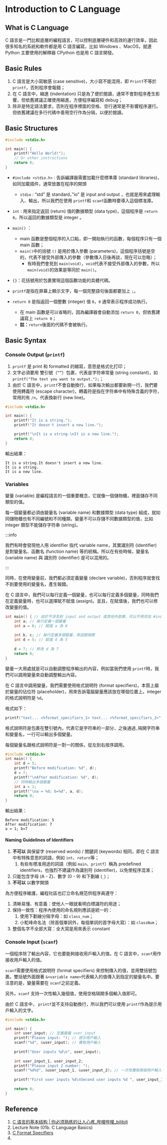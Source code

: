 

# Introduction to C Language



## What is C Language

C 語言是一門比較底層的編程語言，可以控制底層硬件和高效的運行效率，因此很多知名的系統和軟件都是用 C 語言編寫，比如 Windows 、MacOS，就連 Python 主要使用的解釋器 CPython 也是用 C 語言開發。

## Basic Rules

1. C 語言是大小寫敏感 (case sensitive)，大小寫不能混用，即 `Printf`不等於 `printf`，否則程序會報錯；
2. 在 C 語言中，縮進 (indentation) 只是為了便於閱讀，通常不會對程序產生影響，但依舊建議正確使用縮進，方便程序編寫和 debug；
3. 除非是特定語法要求，否則在程序裡面的空格、空行通常是不影響程序運行。但依舊建議在多行代碼中善用空行作為分隔，以便於閱讀。

## Basic Structures

```c
#include <stdio.h> 

int main() { 
    printf("Hello World!");
    // Or other instructions
    return 0;
}
```

- `#include <stdio.h>` : 告訴編譯器需要加載什麼標準庫 (standard libraries)，如同加載插件，通常放置在程序的開頭
  - `stdio` : “std” 是 standard，”io” 是 input and output ，也就是用來處理輸入、輸出，所以我們在使用 `printf`和 `scanf`函數時要導入這個標准庫。

- `int` : 用來指定返回 (return) 值的數據類型 (data type)，這個程序是 `return 0`，所以返回的數據類型是 integer 。
- `main()` ：
  - main 函數是整個程序的入口點，即一開始執行的函數，每個程序只有一個 main 函數；
  - `main()`中的括號 `()` 是用於傳入參數 (parameters)，這個程序括號是空的，代表不接受外部傳入的參數（參數傳入日後再談，現在可以忽略）；
    - 有時我們會見到 `main(void)`，`void`代表不接受外部傳入的參數，所以 `main(void)`的效果是等同於 `main()`。
- `{}`：花括號用於包裹實現這個函數功能的具體代碼。
- `printf`是指在屏幕上顯示文字，每一個完整語句後面都要加上 `;`。
- `return 0` 是指返回一個整數 (integer) 值 `0`，`0` 通常表示程序成功執行。
  - 在 main 函數是可以省略的，因為編譯器會自動添加 `return 0`，但依舊建議寫上 `return 0`；
  - **註：**`return`後面的代碼不會被執行。
  

## Basic Syntax

### Console Output (`printf`)

1. `printf` 是 print 和 formatted 的縮寫，意思是格式化打印；
2. 文字必須要用 雙引號（`“”`）包裹，代表是字符串常量 (string constant)，如`printf("The text you want to output.");`；
3. 由於 C 語言中，`printf`不會自動換行，如果每次輸出都要新開一行，我們要使用轉義符 (escape character)，轉義符是指在字符串中有特殊含義的字符，常用的有 `/n`，代表換新行 (new line)。

```c
#include <stdio.h>

int main() {
    printf("It is a string.");
    printf("It doesn't insert a new line.");

    printf("\nIt is a string.\nIt is a new line.");
    return 0;
}
```

輸出結果：

```
It is a string.It doesn't insert a new line.
It is a string.
It is a new line.
```

### Variables

變量 (variable) 是編程語言的一個重要概念，它就像一個儲物櫃，裡面儲存不同類型的值。

每一個變量都必須由變量名 (variable name) 和數據類型 (data type) 組成，就如同儲物櫃也有不同編號和不同種類。變量不可以存儲不同數據類型的值，比如 integer 類型不能儲存字符串 (string)。

:::info

我們有時會發現他人用 identifier 指代 variable name，其實識別符 (identifier) 是對變量名、函數名 (function name) 等的統稱。所以在有些時候，變量名 (variable name) 與 識別符 (identifier) 是可以混用的。

:::

同時，在使用變量前，我們都必須定義變量 (declare variable)，否則程序就會找不到要使用的變量名，產生報錯。

在 C 語言中，我們可以每行定義一個變量，也可以每行定義多個變量，同時我們在定義變量時，也可以選擇賦不賦值 (assign)。並且，在賦值後，我們也可以修改變量的值。

```c
int main() { // 由於不涉及到 input and output 或其他外部庫，可以不用添加 #include <stdio.h>
    int a; // 每行定義一個變量
    int a = 6; // 賦值 a 為 6
    
    int b, c; // 每行定義多個變量，用逗號隔開
    int d = 5; // 賦值 d 為 5
    
    d = 7; // 修改 d 為 7
    return 0;
}
```

變量一大用處就是可以自動調整程序輸出的內容，例如當我們使用 `printf`時，我們可以調用變量來自動調整輸出內容。

在 C 語言中調用變量，我們需要使用格式說明符 (format specifiers)，本質上屬於變量的佔位符 (placeholder)，用來告訴電腦變量應該放在哪個位置上。integer 的格式說明符是 `%d`。

格式如下：

```c
printf("text... <%format_specifiers_1> text... <%format_specifiers_2>", variable_name_1, variable_name_2);
```

格式說明符是包裹在雙引號內，代表它是字符串的一部分，之後通過`,`隔開字符串和變量名，一行可以輸出多個變量。

每個變量名跟格式說明符是一對一的關係，從左到右按序調用。

```c
#include <stdio.h>
int main() {
    int d = 5; 
    printf("Before modification: %d", d);
    d = 7;
    printf("\nAfter modification: %d", d);
    // 同時輸出多個變量
    int a = 1;
    printf("\na = %d; b=%d", a, d);
    return 0;
}
```

輸出結果：

```
Before modification: 5
After modification: 7
a = 1; b=7
```

#### Naming Guidelines of Identifiers

1. **不可以** 與保留字 (reserved words) / 關鍵詞 (keywords) 相同，即在 C 語言中有特殊意思的詞語，例如 `int`、`return`等；
   1. 有些有標准用途的詞語（例如 `main`、`printf`）稱為 predefined identifiers，也強烈不建議作為識別符 (identifier)，以免使程序混淆；
2. 只能包含字母 (A - Z)、數字 (0 - 9) 和下劃線 (`_`)；
3. **不可以** 以數字開頭

為方便程序維護，編程社區也訂立命名規范供程序員遵守：

1. 清晰易懂、有意義：使他人一眼就看明白標識符的用途；
2. 保持一致性：程序內使用的命名規則應該是統一的：
   1. 使用下劃線分隔字母：如 `class_num`；
   2. 小駝峰命名法（除首個單詞外，每個單詞的首字母大寫）：如 `classNum`；
3. 整個名字不全部大寫：全大寫是用來表示 constant

### Console Input (`scanf`)

一個程序除了輸出內容，它也要能夠接收用戶輸入的值。在 C 語言中，`scanf`用作接收用戶輸入的值。

`scanf`需要使用格式說明符 (format specifiers) 來控制傳入的值，並用雙括號包裹。雙括號外面跟著 `&<variable name>`代表輸入的值傳入到指定的變量名中。要注意的是，變量需要在 `scanf`之前定義。

另外，`scanf` 支持一次性輸入幾個值，使用空格隔開多個輸入值即可。

由於 C 語言中， `printf`並不支持自動換行，所以我們可以使用 `printf`作為提示用戶輸入的文字。

```c
#include <stdio.h>

int main() {
    int user_input; // 定義變量 user_input
    printf("Please input: "); // 提示用戶輸入
    scanf("%d", &user_input); // 獲取用戶輸入
    
    printf("User inputs %d\n", user_input);
    
    int user_input_1, user_input_2;
    printf("Please input 2 number: ");
    scanf("%d%d", &user_input_1, &user_input_2); // 一次性獲取兩個用戶輸入
    
    printf("First user inputs %d\nSecond user inputs %d ", user_input_1, user_input_2);
    
    return 0;
}
```

## Reference

1. [C 语言的基本结构 | 你必须熟练的让人心疼_哔哩哔哩_bilibili](https://www.bilibili.com/video/BV1L4z3YaENw?p=5)
2. Lecture Note (01b. C Language Basics)
3. [C Format Specifiers](“https://www.w3schools.com/c/c_variables_format.php”)
4. 

